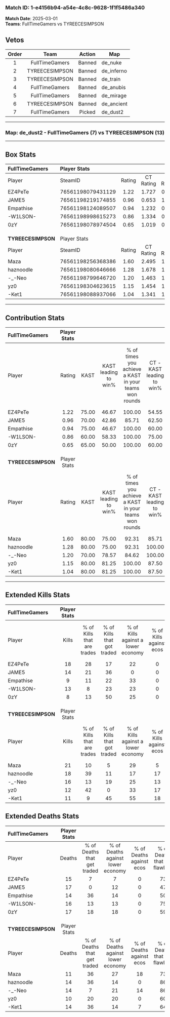 ### Match ID: 1-e4156b94-a54e-4c8c-9628-1f1f5486a340  
**Match Date**: 2025-03-01  
**Teams**: FullTimeGamers vs TYREECESIMPSON  

## Vetos  

| Order | Team | Action | Map |
| :---: | :--: | :----: | --- |
| 1 | FullTimeGamers | Banned | de_nuke |
| 2 | TYREECESIMPSON | Banned | de_inferno |
| 3 | TYREECESIMPSON | Banned | de_train |
| 4 | FullTimeGamers | Banned | de_anubis |
| 5 | FullTimeGamers | Banned | de_mirage |
| 6 | TYREECESIMPSON | Banned | de_ancient |
| 7 | FullTimeGamers | Picked | de_dust2 |

---  

### **Map**: de_dust2 - FullTimeGamers (7) vs TYREECESIMPSON (13)  
---  

## Box Stats  

| **FullTimeGamers** | Player Stats      |        |           |          |       |      |       |         |        |      |     |
| :- | :- | :-: | :-: | :-: | :-: | :-: | :-: | :-: | :-: | :-: | :-: |
| Player             | SteamID           | Rating | CT Rating | T Rating | KAST  | ADR  | Kills | Assists | Deaths | K/D  | HS% |
| EZ4PeTe            | 76561198079431129 |  1.22  |   1.727   |  0.536   | 75.00 | 70.9 |  18   |    2    |   15   | 1.20 | 16  |
| JAME5              | 76561198219174855 |  0.96  |   0.653   |  1.433   | 70.00 | 72.0 |  14   |    2    |   17   | 0.82 | 50  |
| Empathise          | 76561198124089507 |  0.94  |   1.232   |  0.843   | 75.00 | 85.5 |   9   |    9    |   14   | 0.64 | 22  |
| -W1LSON-           | 76561198998615273 |  0.86  |   1.334   |  0.285   | 60.00 | 62.8 |  13   |    5    |   16   | 0.81 | 53  |
| 0zY                | 76561198078974504 |  0.65  |   1.019   |  0.394   | 65.00 | 59.1 |   8   |    7    |   17   | 0.47 | 37  |
|                    |                   |        |           |          |       |      |       |         |        |      |     |
|                    |                   |        |           |          |       |      |       |         |        |      |     |
|                    |                   |        |           |          |       |      |       |         |        |      |     |
| **TYREECESIMPSON** | Player Stats      |        |           |          |       |      |       |         |        |      |     |
| Player             | SteamID           | Rating | CT Rating | T Rating | KAST  | ADR  | Kills | Assists | Deaths | K/D  | HS% |
| Maza               | 76561198256368386 |  1.60  |   2.495   |  1.187   | 80.00 | 95.7 |  21   |    6    |   11   | 1.91 | 57  |
| haznoodle          | 76561198080646666 |  1.28  |   1.678   |  1.243   | 80.00 | 71.4 |  18   |    1    |   14   | 1.29 | 61  |
| -_-Neo             | 76561198799646720 |  1.20  |   1.463   |  1.082   | 70.00 | 90.3 |  16   |    5    |   14   | 1.14 | 56  |
| yz0                | 76561198304623615 |  1.15  |   1.454   |  1.200   | 80.00 | 77.1 |  12   |    2    |   10   | 1.20 | 83  |
| -Ket1              | 76561198088937066 |  1.04  |   1.341   |  1.066   | 80.00 | 81.3 |  11   |    7    |   14   | 0.79 | 72  |
---  

## Contribution Stats  

| **FullTimeGamers** | Player Stats |       |                      |                                                        |                           |                                                             |                          |                                                            |
| :- | :-: | :-: | :-: | :-: | :-: | :-: | :-: | :-: |
| Player             |    Rating    | KAST  | KAST leading to win% | % of times you achieve a KAST in your teams won rounds | CT - KAST leading to win% | CT - % of times you achieve a KAST in your teams won rounds | T - KAST leading to win% | T - % of times you achieve a KAST in your teams won rounds |
| EZ4PeTe            |     1.22     | 75.00 |        46.67         |                         100.00                         |           54.55           |                           100.00                            |          25.00           |                           100.00                           |
| JAME5              |     0.96     | 70.00 |        42.86         |                         85.71                          |           62.50           |                            83.33                            |          16.67           |                           100.00                           |
| Empathise          |     0.94     | 75.00 |        46.67         |                         100.00                         |           60.00           |                           100.00                            |          20.00           |                           100.00                           |
| -W1LSON-           |     0.86     | 60.00 |        58.33         |                         100.00                         |           75.00           |                           100.00                            |          25.00           |                           100.00                           |
| 0zY                |     0.65     | 65.00 |        50.00         |                         100.00                         |           60.00           |                           100.00                            |          25.00           |                           100.00                           |
|                    |              |       |                      |                                                        |                           |                                                             |                          |                                                            |
|                    |              |       |                      |                                                        |                           |                                                             |                          |                                                            |
|                    |              |       |                      |                                                        |                           |                                                             |                          |                                                            |
| **TYREECESIMPSON** | Player Stats |       |                      |                                                        |                           |                                                             |                          |                                                            |
| Player             |    Rating    | KAST  | KAST leading to win% | % of times you achieve a KAST in your teams won rounds | CT - KAST leading to win% | CT - % of times you achieve a KAST in your teams won rounds | T - KAST leading to win% | T - % of times you achieve a KAST in your teams won rounds |
| Maza               |     1.60     | 80.00 |        75.00         |                         92.31                          |           85.71           |                            85.71                            |          66.67           |                           100.00                           |
| haznoodle          |     1.28     | 80.00 |        75.00         |                         92.31                          |          100.00           |                           100.00                            |          55.56           |                           83.33                            |
| -_-Neo             |     1.20     | 70.00 |        78.57         |                         84.62                          |          100.00           |                           100.00                            |          57.14           |                           66.67                            |
| yz0                |     1.15     | 80.00 |        81.25         |                         100.00                         |           87.50           |                           100.00                            |          75.00           |                           100.00                           |
| -Ket1              |     1.04     | 80.00 |        81.25         |                         100.00                         |           87.50           |                           100.00                            |          75.00           |                           100.00                           |
---  

## Extended Kills Stats  

| **FullTimeGamers** | Player Stats |                            |                            |                                    |                         |                              |                                 |                                       |                    |           |
| :- | :-: | :-: | :-: | :-: | :-: | :-: | :-: | :-: | :-: | :-: |
| Player             |    Kills     | % of Kills that are trades | % of Kills that got traded | % of Kills against a lower economy | % of Kills against ecos | % of Kills that are flawless | % of Kills that are close duels | % of Kills that are assisted by flash | Pistol Round Kills | AWP Kills |
| EZ4PeTe            |      18      |             28             |             17             |                 22                 |            0            |              89              |                6                |                   0                   |         0          |    11     |
| JAME5              |      14      |             21             |             36             |                 0                  |            0            |              86              |                0                |                   0                   |         0          |     0     |
| Empathise          |      9       |             11             |             22             |                 33                 |            0            |              56              |                0                |                  11                   |         0          |     0     |
| -W1LSON-           |      13      |             8              |             23             |                 23                 |            0            |              69              |                0                |                   0                   |         0          |     0     |
| 0zY                |      8       |             13             |             50             |                 25                 |            0            |              50              |               25                |                   0                   |         0          |     1     |
|                    |              |                            |                            |                                    |                         |                              |                                 |                                       |                    |           |
|                    |              |                            |                            |                                    |                         |                              |                                 |                                       |                    |           |
|                    |              |                            |                            |                                    |                         |                              |                                 |                                       |                    |           |
| **TYREECESIMPSON** | Player Stats |                            |                            |                                    |                         |                              |                                 |                                       |                    |           |
| Player             |    Kills     | % of Kills that are trades | % of Kills that got traded | % of Kills against a lower economy | % of Kills against ecos | % of Kills that are flawless | % of Kills that are close duels | % of Kills that are assisted by flash | Pistol Round Kills | AWP Kills |
| Maza               |      21      |             10             |             5              |                 29                 |            5            |              57              |                0                |                   0                   |         2          |     6     |
| haznoodle          |      18      |             39             |             11             |                 17                 |           17            |              61              |                0                |                  11                   |         5          |     0     |
| -_-Neo             |      16      |             13             |             19             |                 25                 |           13            |              50              |                6                |                   6                   |         2          |     0     |
| yz0                |      12      |             42             |             0              |                 33                 |           17            |             100              |                0                |                   0                   |         1          |     0     |
| -Ket1              |      11      |             9              |             45             |                 55                 |           18            |              55              |                0                |                   0                   |         0          |     0     |
## Extended Deaths Stats  

| **FullTimeGamers** | Player Stats |                             |                                   |                          |                               |                            |                           |               |
| :- | :-: | :-: | :-: | :-: | :-: | :-: | :-: | :-: |
| Player             |    Deaths    | % of Deaths that get traded | % of Deaths against lower economy | % of Deaths against ecos | % of Deaths that are flawless | % of Deaths that are close | % of Deaths while blinded | Deaths to AWP |
| EZ4PeTe            |      15      |              7              |                 7                 |            0             |              73               |             0              |             0             |       2       |
| JAME5              |      17      |              0              |                12                 |            0             |              47               |             0              |             0             |       1       |
| Empathise          |      14      |             36              |                14                 |            0             |              50               |             7              |            14             |       0       |
| -W1LSON-           |      16      |             13              |                13                 |            0             |              75               |             0              |             6             |       1       |
| 0zY                |      17      |             18              |                18                 |            0             |              59               |             0              |             0             |       2       |
|                    |              |                             |                                   |                          |                               |                            |                           |               |
|                    |              |                             |                                   |                          |                               |                            |                           |               |
|                    |              |                             |                                   |                          |                               |                            |                           |               |
| **TYREECESIMPSON** | Player Stats |                             |                                   |                          |                               |                            |                           |               |
| Player             |    Deaths    | % of Deaths that get traded | % of Deaths against lower economy | % of Deaths against ecos | % of Deaths that are flawless | % of Deaths that are close | % of Deaths while blinded | Deaths to AWP |
| Maza               |      11      |             36              |                27                 |            18            |              73               |             0              |             0             |       3       |
| haznoodle          |      14      |             36              |                14                 |            0             |              86               |             0              |             7             |       1       |
| -_-Neo             |      14      |              7              |                21                 |            14            |              86               |             0              |             0             |       4       |
| yz0                |      10      |             20              |                20                 |            0             |              60               |             10             |             0             |       0       |
| -Ket1              |      14      |             36              |                14                 |            7             |              64               |             14             |             0             |       4       |
